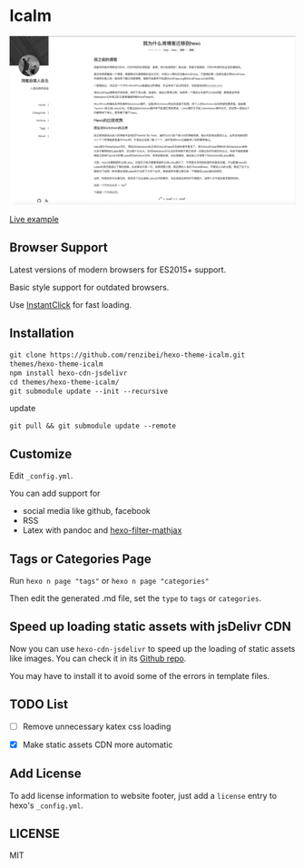 # Icalm

![icalm](./blog_demo_small.jpg)



[Live example](https://renzibei.com)

## Browser Support

Latest versions of modern browsers for ES2015+ support.

Basic style support for outdated browsers.

Use [InstantClick](instantclick.io) for fast loading.

## Installation

```
git clone https://github.com/renzibei/hexo-theme-icalm.git themes/hexo-theme-icalm
npm install hexo-cdn-jsdelivr
cd themes/hexo-theme-icalm/
git submodule update --init --recursive
```

update

```
git pull && git submodule update --remote
```

## Customize

Edit `_config.yml`.

You can add support for

- social media like github, facebook
- RSS
- Latex with pandoc and [hexo-filter-mathjax](https://github.com/next-theme/hexo-filter-mathjax)

## Tags or Categories Page

Run `hexo n page "tags"` or `hexo n page "categories"`

Then edit the generated .md file, set the `type` to `tags` or `categories`.

## Speed up loading static assets with jsDelivr CDN

Now you can use `hexo-cdn-jsdelivr` to speed up the loading of static assets like images. You can check it in its [Github repo](https://github.com/renzibei/hexo-cdn-jsdelivr).

You may have to install it to avoid some of the errors in template files.

## TODO List

- [ ] Remove unnecessary katex css loading

- [x] Make static assets CDN more automatic

## Add License

To add license information to website footer, just add a `license` entry to hexo's `_config.yml`.

## LICENSE

MIT
